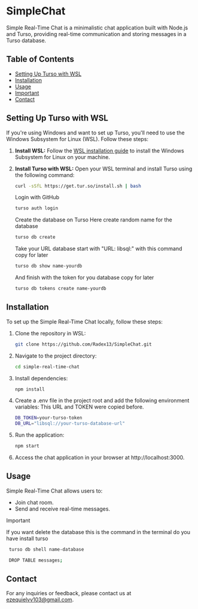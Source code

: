 # SimpleChat

Simple Real-Time Chat is a minimalistic chat application built with Node.js and Turso, providing real-time communication and storing messages in a Turso database.

## Table of Contents
- [Setting Up Turso with WSL](#setting-up-turso-with-wsl)
- [Installation](#installation)
- [Usage](#usage)
- [Important](#important)
- [Contact](#contact)

## Setting Up Turso with WSL

If you're using Windows and want to set up Turso, you'll need to use the Windows Subsystem for Linux (WSL). Follow these steps:

1. **Install WSL:**
   Follow the [WSL installation guide](https://docs.microsoft.com/en-us/windows/wsl/install) to install the Windows Subsystem for Linux on your machine.

2. **Install Turso with WSL:**
   Open your WSL terminal and install Turso using the following command:
   ```bash
   curl -sSfL https://get.tur.so/install.sh | bash
   ```
   Login with GitHub
   ```bash
   turso auth login
   ```
   Create the database on Turso Here create random name for the database
   ```bash
   turso db create
   ```
   Take your URL database start with "URL: libsql:" with this command copy for later
   ```bash
   turso db show name-yourdb
   ```
   And finish with the token for you database copy for later
   ```bash
   turso db tokens create name-yourdb
   ```   

## Installation

To set up the Simple Real-Time Chat locally, follow these steps:

1. Clone the repository in WSL:

   ```bash
   git clone https://github.com/Radex13/SimpleChat.git

2. Navigate to the project directory:
   ```bash
   cd simple-real-time-chat

3. Install dependencies:
   ```bash
   npm install

4. Create a .env file in the project root and add the following environment variables:
This URL and TOKEN were copied before.
   ```bash
   DB_TOKEN=your-turso-token
   DB_URL="libsql://your-turso-database-url"

5.  Run the application:
    ```bash
    npm start

6. Access the chat application in your browser at http://localhost:3000.

## Usage
Simple Real-Time Chat allows users to:
* Join chat room.
* Send and receive real-time messages.

>[!IMPORTANT]
>If you want delete the database this is the command in the terminal do you have install turso
   ```bash
    turso db shell name-database
   ```
   ```bash
    DROP TABLE messages;
   ```

## Contact
For any inquiries or feedback, please contact us at ezequielvv103@gmail.com.
